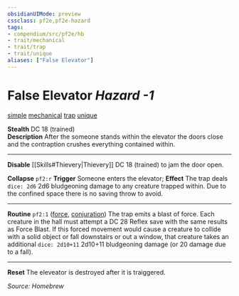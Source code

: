 ```yaml
---
obsidianUIMode: preview
cssclass: pf2e,pf2e-hazard
tags:
- compendium/src/pf2e/hb
- trait/mechanical
- trait/trap
- trait/unique
aliases: ["False Elevator"]
---
```


# False Elevator  *Hazard -1*  

[simple](3-rules/trait_reference/simple.md "Simple Hazard Trait")  [mechanical](3-rules/trait_reference/mechanical.md "Mechanical Hazard Trait")  [trap](3-rules/trait_reference/trap.md "Trap Hazard Trait")  [unique](3-rules/trait_reference/unique.md "Unique Rarity Trait")

**Stealth** DC 18 (trained)  
**Description** After the someone stands within the elevator the doors close and the contraption crushes everything contained within.

---
**Disable** [[Skills#Thievery|Thievery]] DC 18 (trained) to jam the door open.

**Collapse** `pf2:r` **Trigger** Someone enters the elevator; **Effect** The trap deals `dice: 2d6` 2d6 bludgeoning damage to any creature trapped within. Due to the confined space there is no saving throw to avoid.

---
**Routine** `pf2:1` ([force](3-Rules/trait_reference/force.md), [conjuration](3-Rules/trait_reference/conjuration.md)) The trap emits a blast of force. Each creature in the hall must attempt a DC 28 Reflex save with the same results as Force Blast. If this forced movement would cause a creature to collide with a solid object or fall downstairs or out a window, that creature takes an additional `dice: 2d10+11` 2d10+11 bludgeoning damage (or 20 damage due to a fall).

---
**Reset** The eleveator is destroyed after it is traiggered.

*Source: Homebrew*